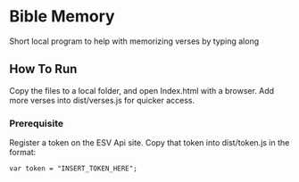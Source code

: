 # Bible Memory

Short local program to help with memorizing verses by typing along

## How To Run

Copy the files to a local folder, and open Index.html with a browser. Add more verses into dist/verses.js for quicker access.

### Prerequisite

Register a token on the ESV Api site. Copy that token into dist/token.js in the format:

	var token = "INSERT_TOKEN_HERE";